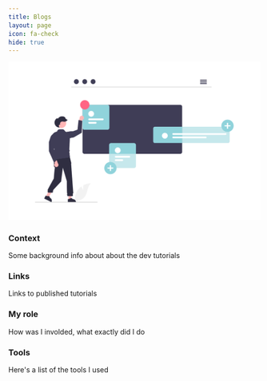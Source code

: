 ```yaml
---
title: Blogs
layout: page
icon: fa-check
hide: true
---
```


![Blogs Illustration](assets/images/undraw_add_information_j2wg.png)

### Context
Some background info about about the dev tutorials

### Links

Links to published tutorials

### My role

How was I involded, what exactly did I do

### Tools

Here's a list of the tools I used